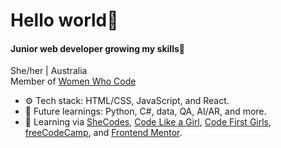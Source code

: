 <h1>Hello world👋</h1>
<h4>Junior web developer growing my skills🌱</h4>
<p>She/her | Australia
  <br>
  Member of <a href="https://www.womenwhocode.com" target="_blank">Women Who Code</a></p>
<ul>
  <li>
    ⚙️ Tech stack: HTML/CSS, JavaScript, and React.
  </li>
  <li>🦋 Future learnings: Python, C#, data, QA, AI/AR, and more.</li>
  <li>💪 Learning via <a href="https://www.shecodes.io" target="_blank">SheCodes</a>, <a href="https://www.codelikeagirl.com" target="_blank">Code Like a Girl</a>, <a href="https://www.codefirstgirls.com" target="_blank">Code First Girls</a>, <a href="https://www.freecodecamp.org" target="_blank">freeCodeCamp</a>, and <a href="https://www.frontendmentor.io" target="_blank">Frontend Mentor</a>.</li>
</ul>


<!---
naomidewys/naomidewys is a ✨ special ✨ repository because its `README.md` (this file) appears on your GitHub profile.
You can click the Preview link to take a look at your changes.
--->
